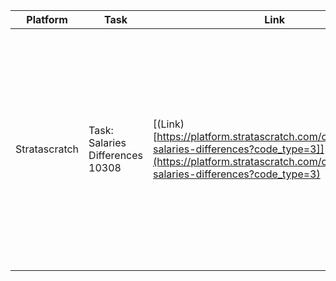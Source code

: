 | Platform      | Task                             | Link                                                                                                                                                                         | Solution                                                                                                                                                                                                                                                        |
| ------------- | -------------------------------- | ---------------------------------------------------------------------------------------------------------------------------------------------------------------------------- | --------------------------------------------------------------------------------------------------------------------------------------------------------------------------------------------------------------------------------------------------------------- |
| Stratascratch | Task: Salaries Differences 10308 | [(Link)[https://platform.stratascratch.com/coding/10308-salaries-differences?code_type=3]](https://platform.stratascratch.com/coding/10308-salaries-differences?code_type=3) | select max(case when d.department = 'marketing' then e.salary else null end)<br>     - max(case when d.department = 'engineering' then e.salary else null end)<br>  from db_dept as d<br>       inner join db_employee as e<br>       on d.id = e.department_id |